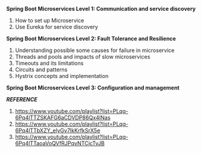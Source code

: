 **Spring Boot Microservices Level 1: Communication and service discovery**

1. How to set up Microservice
2. Use Eureka for service discovery


**Spring Boot Microservices Level 2: Fault Tolerance and Resilience**

1. Understanding possible some causes for failure in microservice
2. Threads and pools and impacts of slow microservices
3. Timeouts and its limitations
4. Circuits and patterns
5. Hystrix concepts and implementation


**Spring Boot Microservices Level 3: Configuration and management**

**_REFERENCE_**
1. https://www.youtube.com/playlist?list=PLqq-6Pq4lTTZSKAFG6aCDVDP86Qx4lNas
2. https://www.youtube.com/playlist?list=PLqq-6Pq4lTTbXZY_elyGv7IkKrfkSrX5e
3. https://www.youtube.com/playlist?list=PLqq-6Pq4lTTaoaVoQVfRJPqvNTCjcTvJB
